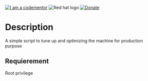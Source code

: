 <a href="https://www.codementor.io/aheddar?utm_source=github&utm_medium=button&utm_term=aheddar&utm_campaign=github"><img src="https://cdn.codementor.io/badges/i_am_a_codementor_dark.svg" alt="I am a codementor" style="max-width:100%"/></a>  <img src="https://seeklogo.com/images/L/Linux_Red_Hat-logo-8B748E6BCC-seeklogo.com.png"  alt="Red hat logo" style="max-width:50%"/>   [![Donate](https://www.paypalobjects.com/en_US/i/btn/btn_donateCC_LG.gif)](https://www.paypal.me/HAAW)


# Description

A simple script to tune up and optimizing the machine for production purpose


## Requierement 

Root privilege 

